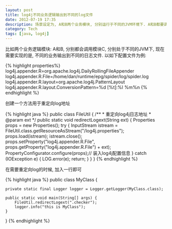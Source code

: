 ```yaml
---
layout: post
title: log4j不同业务逻辑输出到不同的log文件
date: 2012-07-19 17:35
description: 场景设定为, A和B两个业务模块, 分别运行于不同的JVM环境下. A和B都要调用C模块, 现在需要实现的是, C模块根据不同的运行环境, 日志输出到不同的log文件.
category: Tech
tags: [java, log4j]
---
```


比如两个业务逻辑模块: A和B, 分别都会调用模块C, 分别处于不同的JVM下, 现在需要实现的是, 不同的业务输出到不同的日志文件.
以如下配置文件为例:

{% highlight properties%}
log4j.appender.R=org.apache.log4j.DailyRollingFileAppender
log4j.appender.R.File=/home/dan/runtime/epg/spider/log/spider.log
log4j.appender.R.layout=org.apache.log4j.PatternLayout
log4j.appender.R.layout.ConversionPattern=%d [%t]:%l %m%n
{% endhighlight %}

创建一个方法用于重定向log地址

{% highlight java %}
public class FileUtil {
    /**
     * 重定向log4j日志地址
     * @param ext
     */
    public static void redirectLogext(String ext) {
        Properties props = new Properties();
        try {
            InputStream istream = FileUtil.class.getResourceAsStream("/log4j.properties");
            props.load(istream);
            istream.close();
            props.setProperty("log4j.appender.R.File", props.getProperty("log4j.appender.R.File") + ext);
            PropertyConfigurator.configure(props);// 装入log4j配置信息
        } catch (IOException e) {
            LOG.error(e);
            return;
        }
    }
}
{% endhighlight %}

在需要重定向log的时候, 加入一行即可

{% highlight java %}
public class MyClass {
    
    private static final Logger logger = Logger.getLogger(MyClass.class);

    public static void main(String[] args) {
        FileUtil.redirectLogext(".checker");
        logger.info("this is MyClass");
    }
}
{% endhighlight %}
